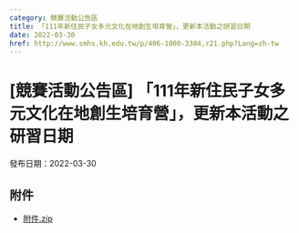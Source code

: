 ```yaml
---
category: 競賽活動公告區
title: 「111年新住民子女多元文化在地創生培育營」，更新本活動之研習日期
date: 2022-03-30
href: http://www.smhs.kh.edu.tw/p/406-1000-3304,r21.php?Lang=zh-tw
---
```


# [競賽活動公告區] 「111年新住民子女多元文化在地創生培育營」，更新本活動之研習日期

發布日期：2022-03-30



## 附件

- [附件.zip](https://www.smhs.kh.edu.tw/app/index.php?Action=downloadfile&file=WVhSMFlXTm9Mell2Y0hSaFh6TXdOamhmTmpJNU5UZ3lOMTh3TnpBNU1pNTZhWEE9&fname=DGGGROTSYWQO41XX50LKSWHGRK30OOLKDGUWTSKK4125MLVWKPROVTPOUSSSPKPO)
